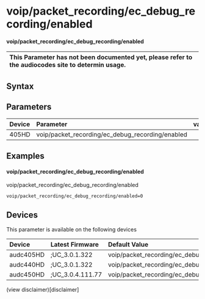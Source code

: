 ﻿---
description: voip/packet_recording/ec_debug_recording/enabled
search: false
---

# voip/packet_recording/ec_debug_recording/enabled

#### voip/packet_recording/ec_debug_recording/enabled


| This Parameter has not been documented yet, please refer to the audiocodes site to determin usage.  | 
| :--- |

## Syntax

## Parameters
|Device|Parameter|value|Description|
|:---|:---|:---|:---|
| 405HD | voip/packet_recording/ec_debug_recording/enabled |  |  |

## Examples
#### voip/packet_recording/ec_debug_recording/enabled

voip/packet_recording/ec_debug_recording/enabled

```
voip/packet_recording/ec_debug_recording/enabled=0
```

## Devices
This parameter is available on the following devices

| Device | Latest Firmware | Default Value |
|:---|:---|:---|
| audc405HD | ;UC_3.0.1.322 | voip/packet_recording/ec_debug_recording/enabled=0 
| audc440HD | ;UC_3.0.1.322 | voip/packet_recording/ec_debug_recording/enabled=0 
| audc450HD | ;UC_3.0.4.111.77 | voip/packet_recording/ec_debug_recording/enabled=0 

(view disclaimer)[disclaimer]
